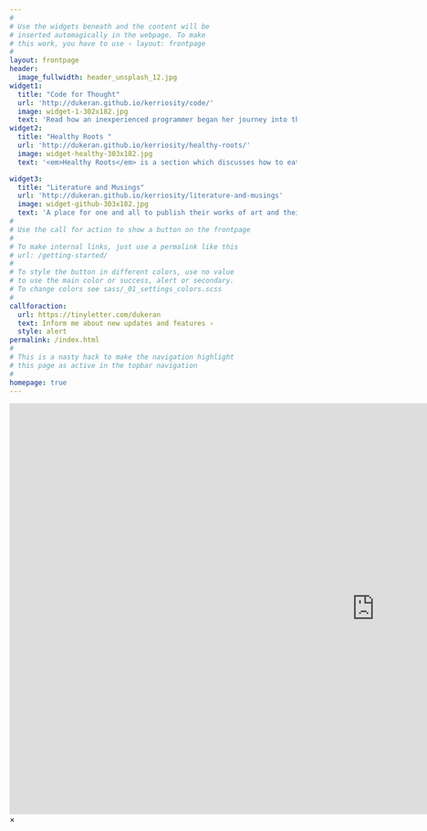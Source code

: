 ```yaml
---
#
# Use the widgets beneath and the content will be
# inserted automagically in the webpage. To make
# this work, you have to use › layout: frontpage
#
layout: frontpage
header:
  image_fullwidth: header_unsplash_12.jpg
widget1:
  title: "Code for Thought"
  url: 'http://dukeran.github.io/kerriosity/code/'
  image: widget-1-302x182.jpg
  text: 'Read how an inexperienced programmer began her journey into the world of Ruby on Rails and how she faced the many challenges of entering the tech world with no background experience.'
widget2:
  title: "Healthy Roots "
  url: 'http://dukeran.github.io/kerriosity/healthy-roots/'
  image: widget-healthy-303x182.jpg
  text: '<em>Healthy Roots</em> is a section which discusses how to eat healthier, live healthier, and overall exist healthier. We will explore any ideas - ranging from the most arcane to common sense!'

widget3:
  title: "Literature and Musings"
  url: 'http://dukeran.github.io/kerriosity/literature-and-musings'
  image: widget-github-303x182.jpg
  text: 'A place for one and all to publish their works of art and their musings! Anything from short stories, poetry, to political commentary. A platform to launch your ideas.'
#
# Use the call for action to show a button on the frontpage
#
# To make internal links, just use a permalink like this
# url: /getting-started/
#
# To style the button in different colors, use no value
# to use the main color or success, alert or secondary.
# To change colors see sass/_01_settings_colors.scss
#
callforaction:
  url: https://tinyletter.com/dukeran
  text: Inform me about new updates and features ›
  style: alert
permalink: /index.html
#
# This is a nasty hack to make the navigation highlight
# this page as active in the topbar navigation
#
homepage: true
---
```


<div id="videoModal" class="reveal-modal large" data-reveal="">
  <div class="flex-video widescreen vimeo" style="display: block;">
    <iframe width="1280" height="720" src="https://www.youtube.com/embed/3b5zCFSmVvU" frameborder="0" allowfullscreen></iframe>
  </div>
  <a class="close-reveal-modal">&#215;</a>
</div>
